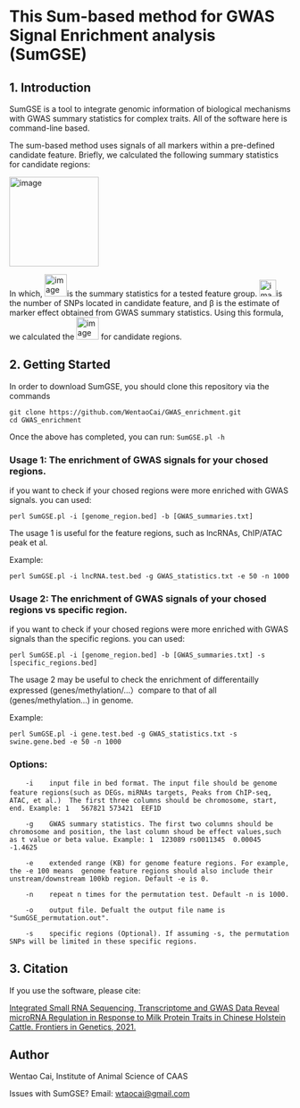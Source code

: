 # This Sum-based method for GWAS Signal Enrichment analysis (SumGSE)

## 1. Introduction

SumGSE is a tool to integrate genomic information of biological mechanisms with GWAS summary statistics for complex traits. All of the software here is command-line based.

The sum-based method uses signals of all markers within a pre-defined candidate feature. Briefly, we calculated the following summary statistics for candidate regions: 

   <img width="160" alt="image" src="https://user-images.githubusercontent.com/36602011/137618373-c5fc8cf2-7e6e-4a70-aea7-55f90805a6d5.png">

In which, <img width="40" alt="image" src="https://user-images.githubusercontent.com/36602011/137618450-738015d4-7dce-4b08-98ec-86aeb4154e06.png">is the summary statistics for a tested feature group. <img width="30" alt="image" src="https://user-images.githubusercontent.com/36602011/137618470-8dba4886-6880-4adb-b97f-5d53b40b35f9.png">is the number of SNPs located in candidate feature, and β is the estimate of marker effect obtained from GWAS summary statistics. Using this formula, we calculated the <img width="40" alt="image" src="https://user-images.githubusercontent.com/36602011/137618450-738015d4-7dce-4b08-98ec-86aeb4154e06.png"> for candidate regions. 

## 2. Getting Started

In order to download SumGSE, you should clone this repository via the commands

   ```shell
   git clone https://github.com/WentaoCai/GWAS_enrichment.git 
   cd GWAS_enrichment
   ```   
Once the above has completed, you can run:
   `SumGSE.pl -h`



### Usage 1: The enrichment of GWAS signals for your chosed regions.

if you want to check if your chosed regions were more enriched with GWAS signals. you can used:

   `perl SumGSE.pl -i [genome_region.bed] -b [GWAS_summaries.txt]`
 
 The usage 1 is useful for the feature regions, such as lncRNAs, ChIP/ATAC peak et al.  
 
 Example: 
 
 `perl SumGSE.pl -i lncRNA.test.bed -g GWAS_statistics.txt -e 50 -n 1000`
 
 
   
### Usage 2: The enrichment of GWAS signals of your chosed regions vs specific region.

if you want to check if your chosed regions were more enriched with GWAS signals than the specific regions. you can used:

   `perl SumGSE.pl -i [genome_region.bed] -b [GWAS_summaries.txt] -s [specific_regions.bed]`
   
The usage 2 may be useful to check the enrichment of differentailly expressed (genes/methylation/...）compare to that of all (genes/methylation...) in genome.

Example: 
 
 `perl SumGSE.pl -i gene.test.bed -g GWAS_statistics.txt -s swine.gene.bed -e 50 -n 1000`


### Options:

        -i    input file in bed format. The input file should be genome feature regions(such as DEGs，miRNAs targets, Peaks from ChIP-seq, ATAC, et al.)  The first three columns should be chromosome, start, end. Example: 1   567821 573421  EEF1D

        -g    GWAS summary statistics. The first two columns should be chromosome and position, the last column shoud be effect values,such as t value or beta value. Example: 1  123089 rs0011345  0.00045  -1.4625

        -e    extended range (KB) for genome feature regions. For example, the -e 100 means  genome feature regions should also include their unstream/downstream 100kb region. Default -e is 0.

        -n    repeat n times for the permutation test. Default -n is 1000.

        -o    output file. Defualt the output file name is "SumGSE_permutation.out".

        -s    specific regions (Optional). If assuming -s, the permutation SNPs will be limited in these specific regions.

## 3. Citation

If you use the software, please cite:

[Integrated Small RNA Sequencing, Transcriptome and GWAS Data Reveal microRNA Regulation in Response to Milk Protein Traits in Chinese Holstein Cattle. Frontiers in Genetics, 2021.](https://www.frontiersin.org/articles/10.3389/fgene.2021.726706/full "Citation Paper")


## Author

Wentao Cai, Institute of Animal Science of CAAS

Issues with SumGSE? Email: wtaocai@gmail.com
